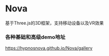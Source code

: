# Nova
基于Three.js的3D框架，支持移动设备以及VR效果
<br>

### 各种基础和高级demo地址

https://hypnosnova.github.io/Nova/gallery